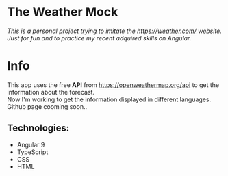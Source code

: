 # The Weather Mock

_This is a personal project trying to imitate the  https://weather.com/ website._  
_Just for fun and to practice my recent adquired skills on Angular._  
# Info
This app uses the free **API** from https://openweathermap.org/api  to get the information about the forecast.  
Now I'm working to get the information displayed in different languages.  
Github page cooming soon..

## Technologies:
* Angular 9
* TypeScript
* CSS
* HTML





